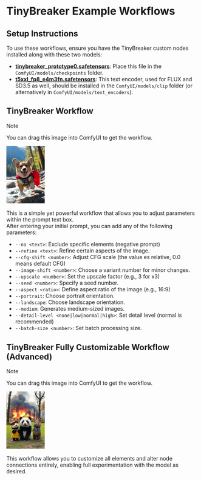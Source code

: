 # TinyBreaker Example Workflows

## Setup Instructions

To use these workflows, ensure you have the TinyBreaker custom nodes installed along with these two models:

- **[tinybreaker_prototype0.safetensors](https://civitai.com/models/1213728)**: Place this file in the `ComfyUI/models/checkpoints` folder.
- **[t5xxl_fp8_e4m3fn.safetensors](https://huggingface.co/Comfy-Org/stable-diffusion-3.5-fp8/blob/main/text_encoders/t5xxl_fp8_e4m3fn.safetensors)**: This text encoder, used for FLUX and SD3.5 as well, should be installed in the `ComfyUI/models/clip` folder (or alternatively in `ComfyUI/models/text_encoders`).


## TinyBreaker Workflow

> [!NOTE]
> You can drag this image into ComfyUI to get the workflow.

<img src="ximg/tinybreaker_example.png" width="20%">

This is a simple yet powerful workflow that allows you to adjust parameters within the prompt text box.  
After entering your initial prompt, you can add any of the following parameters:

- `--no <text>`: Exclude specific elements (negative prompt)
- `--refine <text>`: Refine certain aspects of the image.
- `--cfg-shift <number>`: Adjust CFG scale (the value es relative, 0.0 means default CFG)
- `--image-shift <number>`: Choose a variant number for minor changes.
- `--upscale <number>`: Set the upscale factor (e.g., 3 for x3)
- `--seed <number>`: Specify a seed number.
- `--aspect <ratio>`: Define aspect ratio of the image (e.g., 16:9)
- `--portrait`: Choose portrait orientation.
- `--landscape`: Choose landscape orientation.
- `--medium`: Generates medium-sized images.
- `--detail-level <none|low|normal|high>`: Set detail level (normal is recommended)
- `--batch-size <number>`: Set batch processing size.


## TinyBreaker Fully Customizable Workflow (Advanced)

> [!NOTE]
> You can drag this image into ComfyUI to get the workflow.

<img src="ximg/tinybreaker_fully_customizable_example.png" width="20%">

This workflow allows you to customize all elements and alter node connections entirely, enabling full experimentation with the model as desired.
